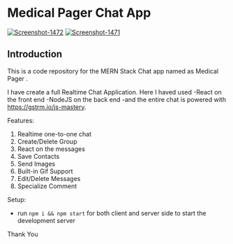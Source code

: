 # Medical Pager Chat App

<a href="https://ibb.co/wMtnjsJ"><img src="https://i.ibb.co/KFntSwN/Screenshot-1472.png" alt="Screenshot-1472" border="0"></a>
<a href="https://ibb.co/6ys58q2"><img src="https://i.ibb.co/fX079Tb/Screenshot-1471.png" alt="Screenshot-1471" border="0"></a>

## Introduction
This is a code repository for the MERN Stack Chat app named as Medical Pager . 

 I have create a full Realtime Chat Application. Here I  haved used
    -React on the front end
    -NodeJS on the back end
    -and the entire chat is powered with https://gstrm.io/js-mastery.

Features:
  1. Realtime one-to-one chat
  2. Create/Delete Group
  3. React on the messages
  4. Save Contacts
  5. Send Images
  6. Built-in Gif Support
  7. Edit/Delete Messages
  8. Specialize Comment

Setup:
- run ```npm i && npm start``` for both client and server side to start the development server

Thank You 
